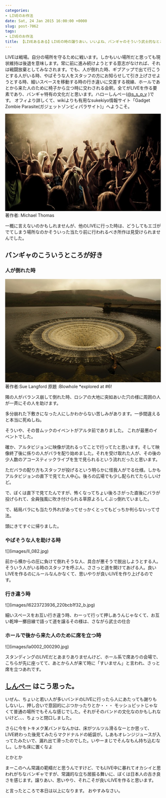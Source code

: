 ```yaml
---
categories:
- LIVEのお作法
date: Sat, 24 Jan 2015 16:00:00 +0000
slug: post-7062
tags:
- LIVEのお作法
title: 【LIVEあるある】LIVEの時の譲りあい。いいよね、バンギャのそういう武士的なところ
---
```


LIVEは戦場。自分の場所を守るために戦います。しかもいい場所だと思っても現状維持は後退を意味します。常に前に進み続けようとする意志がなければ、それは戦闘放棄としてみなされます。でも、人が倒れた時、ギブアップで出て行こうとする人がいる時、やばそうな人をスタッフの方にお知らせして引き上げさせようとする時、細いスペースを移動する時の行き違いに交差する視線、ホールであとから来た人のために椅子から立つ時に交わされる会釈。全てがLIVEを作る要素であり、バンギャ特有の文化だと思います。<!--more-->ハローしんぺー(<a href="https://twitter.com/s_s_p_y" target="_blank">@s_s_p_y</a> )です。
オフィより詳しくて、wikiよりも有用なsukekiyo情報サイト「Gadget Zombie Parasite(ガジェットゾンビィパラサイト)」へようこそ。


![](images/Ilgf01a201304231200.jpg)
著作者: Michael Thomas

一概に言えないのかもしれませんが、他のLIVEに行った時は、どうしてもエゴがでてしまう場所なのかそういった当たり前に行われるべき所作は見受けられませんでした。

<h2>バンギャのこういうところが好き</h2>

<h3>人が倒れた時</h3>

![](images/Icc-library010005323.jpg)
著作者:Sue Langford  原題	:Blowhole *explored at #6!

隣の人がバランス崩して倒れた時、ロシアの大地に突如あいた穴の様に周囲の人が一斉にその人を助けます。

多分崩れた下敷きになった人にしかわからない苦しみがあります。一歩間違えると本当に死ぬしね。


そういや、その昔ムックのイベントがアルタ前でありました。
これが最悪のイベントでした。

確か、アルタビジョンに映像が流れるってことで行ってたと思います。そして映像終了後に係りの人がバラを配り始めました。それを受け取れた人が、その後の少人数のアコースティックライブを生で見られるという流れだったと思います。

ただバラの配り方もスタッフが投げるという明らかに怪我人がでる仕様。しかもアルタビジョンの直下で見てた人中心。後ろの広場でも少し配られてたらしいけど。

で、ぼくは直下で見てたんですが、怖くなってちょい後ろさがった直後にバラが投げられて、全員強風に吹き付けられる草原よろしくぶっ倒れていました。

で、結局バラにも当たり外れがあってせっかくとってもどっちか判らないって寸法。

頭にきてすぐに帰りました。



<h3>やばそうな人を助ける時</h3>
![](images/Il_082.jpg)

前から横からの圧に負けて倒れそうな人、具合が悪そうで脱出しようとする人。
そういう人がいる時のスタッフを呼ぶ人、ささっと道を開けてあげる人。良いLIVEを作るのにルールなんかなくて、思いやりが良いLIVEを作り上げるのです。


<h3>行き違う時</h3>
![](images/I6223723936_220bcb1f32_b.jpg)

細いスペースをお互い行き違う時、わーって行って押しあうんじゃなくて、お互い乾坤一擲目線で語って道を譲るその様は、さながら武士の仕合



<h3>ホールで後から来た人のために席を立つ時</h3>
![](images/Ia0002_000290.jpg)

スタンディングのLIVEだとあまりありませんけど、ホール系で席ありの会場で、こちらが先に座ってて、あとから人が来て時に「すいません」と言われ、さっと席を立つあれです。


<h2><a href="https://twitter.com/s_s_p_y" target="_blank">しんぺー</a> はこう思った。</h2>いぜん、ちょいと若い人が多いバンドのLIVEに行ったら人にあたっても謝りもしないし、押し合いで意図的にぶつかったりとか・・・
モッシュピットじゃなくて普通の場所でもそんな感じでした。それがそのバンドの文化なのかもしれないけど、、、ちょっと閉口しました。


さらに今をトキメク某バンドなんかは、床がツルツル滑るなーとか思って、LIVE終わった後見てみたらマクドナルドの紙袋が。しあもオレンジジュースが入ってたみたいで、漏れ出て滑ったのでした。いやーまじでそんなもん持ち込むなし。しかも床に置くなよ


とかとか

まーこのへん常識の範疇だと思うんですけど、でもLIVE中に暴れてオカシイと思われがちなバンギャですが、常識的な立ち居振る舞いに、ぼくは日本人の古き良さを感じます。譲りあい、思いやり、それこそが良いLIVEを作ると思います。

と言ったところで本日は以上になります。
おやすみなさい。